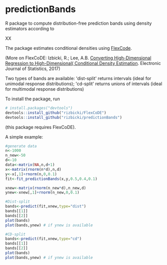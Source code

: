 # predictionBands
R package to compute distribution-free prediction bands using density estimators according to

XX

The package estimates conditional densities using [FlexCode](https://github.com/rizbicki/FlexCoDE/).

(More on FlexCoDE: Izbicki, R.; Lee, A.B. [Converting High-Dimensional Regression to High-Dimensional( Conditional Density Estimation](https://projecteuclid.org/euclid.ejs/1499133755). Electronic Journal of Statistics, 2017)

Two types of bands are available: 'dist-split' returns intervals (ideal for unimodal response distributions); 'cd-split' returns unions of intervals (ideal for multimodal response distributions)

To install the package, run

```R
# install.packages("devtools")
devtools::install_github("rizbicki/FlexCoDE")
devtools::install_github("rizbicki/predictionBands")
```
(this package requires FlexCoDE).

A simple example:

```R
#generate data
n<-1000
n_new<-50
d<-10
data<-matrix(NA,n,d+1)
x<-matrix(rnorm(n*d),n,d)
y<-x[,1]+rnorm(n,0,0.1)
fit<-fit_predictionBands(x,y,0.5,0.4,0.1)

xnew<-matrix(rnorm(n_new*d),n_new,d)
ynew<-xnew[,1]+rnorm(n_new,0,0.1)

#Dist-split
bands<-predict(fit,xnew,type="dist")
bands[[1]]
bands[[2]]
plot(bands)
plot(bands,ynew) # if ynew is available

#CD-split
bands<-predict(fit,xnew,type="cd")
bands[[1]]
bands[[2]]
plot(bands)
plot(bands,ynew) # if ynew is available
```

